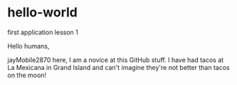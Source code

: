 # hello-world
first application lesson 1


Hello humans,

jayMobile2870 here, I am a novice at this GitHub stuff.
I have had tacos at La Mexicana in Grand Island and can't imagine they're not better than tacos on the moon!
